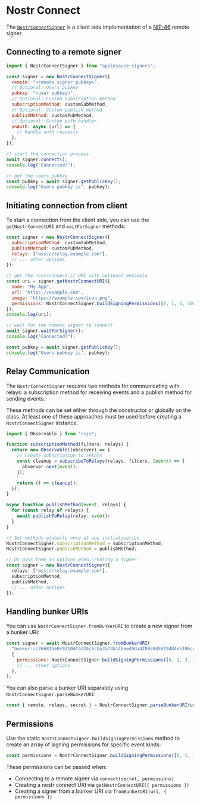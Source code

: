 # Nostr Connect

The [`NostrConnectSigner`](https://hzrd149.github.io/applesauce/typedoc/classes/applesauce_signers.NostrConnectSigner.html) is a client side implementation of a [NIP-46](https://github.com/nostr-protocol/nips/blob/master/46.md) remote signer.

## Connecting to a remote signer

```js
import { NostrConnectSigner } from "applesauce-signers";

const signer = new NostrConnectSigner({
  remote: "<remote signer pubkey>",
  // Optional: Users pubkey
  pubkey: "<user pubkey>",
  // Optional: Custom subscription method
  subscriptionMethod: customSubMethod,
  // Optional: Custom publish method
  publishMethod: customPubMethod,
  // Optional: Custom auth handler
  onAuth: async (url) => {
    // Handle auth requests
  },
});

// start the connection process
await signer.connect();
console.log("Connected!");

// get the users pubkey
const pubkey = await signer.getPublicKey();
console.log("Users pubkey is", pubkey);
```

## Initiating connection from client

To start a connection from the client side, you can use the `getNostrConnectURI` and `waitForSigner` methods:

```js
const signer = new NostrConnectSigner({
  subscriptionMethod: customSubMethod,
  publishMethod: customPubMethod,
  relays: ["wss://relay.example.com"],
  // ... other options
});

// get the nostrconnect:// URI with optional metadata
const uri = signer.getNostrConnectURI({
  name: "My App",
  url: "https://example.com",
  image: "https://example.com/icon.png",
  permissions: NostrConnectSigner.buildSigningPermissions([0, 1, 3, 10002]),
});
console.log(uri);

// wait for the remote signer to connect
await signer.waitForSigner();
console.log("Connected!");

const pubkey = await signer.getPublicKey();
console.log("Users pubkey is", pubkey);
```

## Relay Communication

The `NostrConnectSigner` requires two methods for communicating with relays: a subscription method for receiving events and a publish method for sending events.

These methods can be set either through the constructor or globally on the class. At least one of these approaches must be used before creating a `NostrConnectSigner` instance.

```typescript
import { Observable } from "rxjs";

function subscriptionMethod(filters, relays) {
  return new Observable((observer) => {
    // Create subscription to relays
    const cleanup = subscribeToRelays(relays, filters, (event) => {
      observer.next(event);
    });

    return () => cleanup();
  });
}

async function publishMethod(event, relays) {
  for (const relay of relays) {
    await publishToRelay(relay, event);
  }
}

// Set methods globally once at app initialization
NostrConnectSigner.subscriptionMethod = subscriptionMethod;
NostrConnectSigner.publishMethod = publishMethod;

// Or pass them as options when creating a signer
const signer = new NostrConnectSigner({
  relays: ["wss://relay.example.com"],
  subscriptionMethod,
  publishMethod,
  // ... other options
});
```

## Handling bunker URIs

You can use `NostrConnectSigner.fromBunkerURI` to create a new signer from a bunker URI:

```js
const signer = await NostrConnectSigner.fromBunkerURI(
  "bunker://266815e0c9210dfa324c6cba3573b14bee49da4209a9456f9484e5106cd408a5?relay=wss://relay.nsec.app&secret=d9aa70",
  {
    permissions: NostrConnectSigner.buildSigningPermissions([0, 1, 3, 10002]),
    // ... other options
  },
);
```

You can also parse a bunker URI separately using `NostrConnectSigner.parseBunkerURI`:

```js
const { remote, relays, secret } = NostrConnectSigner.parseBunkerURI(uri);
```

## Permissions

Use the static `NostrConnectSigner.buildSigningPermissions` method to create an array of signing permissions for specific event kinds:

```js
const permissions = NostrConnectSigner.buildSigningPermissions([0, 1, 3, 10002]);
```

These permissions can be passed when:

- Connecting to a remote signer via `connect(secret, permissions)`
- Creating a nostr connect URI via `getNostrConnectURI({ permissions })`
- Creating a signer from a bunker URI via `fromBunkerURI(uri, { permissions })`
